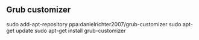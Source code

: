 Grub customizer
---

  sudo add-apt-repository ppa:danielrichter2007/grub-customizer
  sudo apt-get update
  sudo apt-get install grub-customizer

